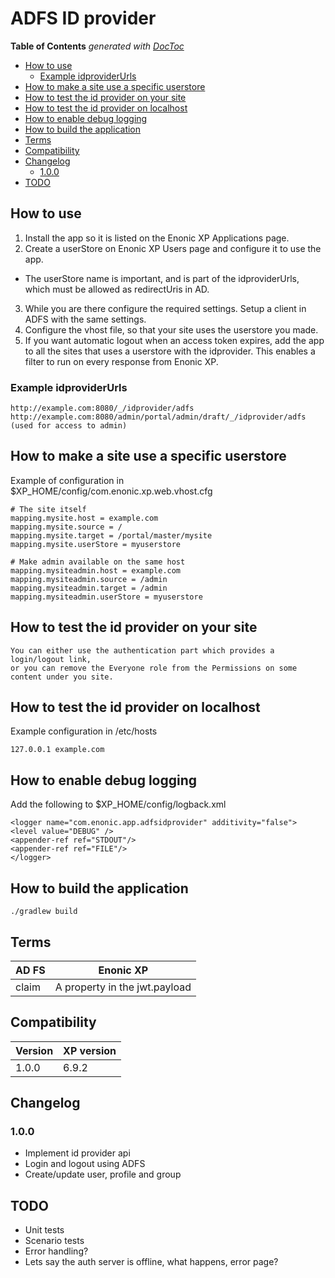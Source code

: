 # ADFS ID provider

<!-- START doctoc generated TOC please keep comment here to allow auto update -->
<!-- DON'T EDIT THIS SECTION, INSTEAD RE-RUN doctoc TO UPDATE -->
**Table of Contents**  *generated with [DocToc](https://github.com/thlorenz/doctoc)*

- [How to use](#markdown-header-how-to-use)
    - [Example idproviderUrls](#markdown-header-example-idproviderurls)
- [How to make a site use a specific userstore](#markdown-header-how-to-make-a-site-use-a-specific-userstore)
- [How to test the id provider on your site](#markdown-header-how-to-test-the-id-provider-on-your-site)
- [How to test the id provider on localhost](#markdown-header-how-to-test-the-id-provider-on-localhost)
- [How to enable debug logging](#markdown-header-how-to-enable-debug-logging)
- [How to build the application](#markdown-header-how-to-build-the-application)
- [Terms](#markdown-header-terms)
- [Compatibility](#markdown-header-compatibility)
- [Changelog](#markdown-header-changelog)
    - [1.0.0](#markdown-header-100)
- [TODO](#markdown-header-todo)

<!-- END doctoc generated TOC please keep comment here to allow auto update -->

## How to use

1. Install the app so it is listed on the Enonic XP Applications page.
2. Create a userStore on Enonic XP Users page and configure it to use the app.
 * The userStore name is important, and is part of the idproviderUrls, which must be allowed as redirectUris in AD.
3. While you are there configure the required settings. Setup a client in ADFS with the same settings.
4. Configure the vhost file, so that your site uses the userstore you made.
5. If you want automatic logout when an access token expires, add the app to all the sites that uses a userstore with the idprovider. This enables a filter to run on every response from Enonic XP.

### Example idproviderUrls

    http://example.com:8080/_/idprovider/adfs
    http://example.com:8080/admin/portal/admin/draft/_/idprovider/adfs (used for access to admin)

## How to make a site use a specific userstore

Example of configuration in $XP_HOME/config/com.enonic.xp.web.vhost.cfg

    # The site itself
    mapping.mysite.host = example.com
    mapping.mysite.source = /
    mapping.mysite.target = /portal/master/mysite
    mapping.mysite.userStore = myuserstore

    # Make admin available on the same host
    mapping.mysiteadmin.host = example.com
    mapping.mysiteadmin.source = /admin
    mapping.mysiteadmin.target = /admin
    mapping.mysiteadmin.userStore = myuserstore

## How to test the id provider on your site

    You can either use the authentication part which provides a login/logout link,
    or you can remove the Everyone role from the Permissions on some content under you site.

## How to test the id provider on localhost

Example configuration in /etc/hosts

    127.0.0.1 example.com

## How to enable debug logging

Add the following to $XP_HOME/config/logback.xml

    <logger name="com.enonic.app.adfsidprovider" additivity="false">
    <level value="DEBUG" />
    <appender-ref ref="STDOUT"/>
    <appender-ref ref="FILE"/>
    </logger>

## How to build the application

    ./gradlew build

## Terms

| AD FS | Enonic XP                     |
| ------| ----------------------------- |
| claim | A property in the jwt.payload |

## Compatibility

| Version       | XP version |
| ------------- | ---------- |
| 1.0.0         | 6.9.2      |

## Changelog

### 1.0.0

* Implement id provider api
* Login and logout using ADFS
* Create/update user, profile and group

## TODO

* Unit tests
* Scenario tests
* Error handling?
* Lets say the auth server is offline, what happens, error page?
